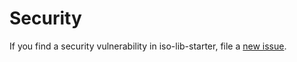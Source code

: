 # Security

If you find a security vulnerability in iso-lib-starter, file a [new issue](https://github.com/lykmapipo/geo-tools/issues).
